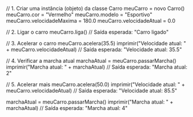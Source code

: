 // 1. Criar uma instância (objeto) da classe Carro
meuCarro = novo Carro()
meuCarro.cor = "Vermelho"
meuCarro.modelo = "Esportivo"
meuCarro.velocidadeMaxima = 180.0
meuCarro.velocidadeAtual = 0.0

// 2. Ligar o carro
meuCarro.liga()
// Saída esperada: "Carro ligado"

// 3. Acelerar o carro
meuCarro.acelera(35.5)
imprimir("Velocidade atual: " + meuCarro.velocidadeAtual)
// Saída esperada: "Velocidade atual: 35.5"

// 4. Verificar a marcha atual
marchaAtual = meuCarro.passarMarcha()
imprimir("Marcha atual: " + marchaAtual)
// Saída esperada: "Marcha atual: 2"

// 5. Acelerar mais
meuCarro.acelera(50.0)
imprimir("Velocidade atual: " + meuCarro.velocidadeAtual)
// Saída esperada: "Velocidade atual: 85.5"

marchaAtual = meuCarro.passarMarcha()
imprimir("Marcha atual: " + marchaAtual)
// Saída esperada: "Marcha atual: 4"
